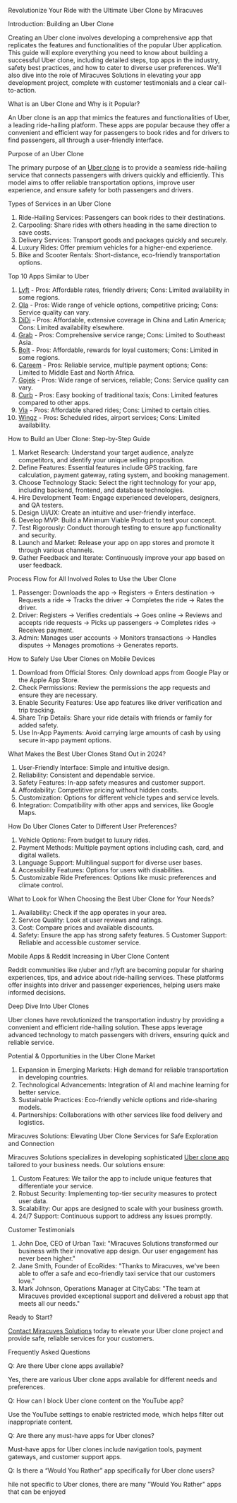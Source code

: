 Revolutionize Your Ride with the Ultimate Uber Clone by Miracuves

Introduction: Building an Uber Clone

Creating an Uber clone involves developing a comprehensive app that replicates the features and functionalities of the popular Uber application. This guide will explore everything you need to know about building a successful Uber clone, including detailed steps, top apps in the industry, safety best practices, and how to cater to diverse user preferences. We'll also dive into the role of Miracuves Solutions in elevating your app development project, complete with customer testimonials and a clear call-to-action.

What is an Uber Clone and Why is it Popular?

An Uber clone is an app that mimics the features and functionalities of Uber, a leading ride-hailing platform. These apps are popular because they offer a convenient and efficient way for passengers to book rides and for drivers to find passengers, all through a user-friendly interface.

Purpose of an Uber Clone

The primary purpose of an <a href="https://miracuves.com/solutions/uber-clone/"> Uber clone</a>  is to provide a seamless ride-hailing service that connects passengers with drivers quickly and efficiently. This model aims to offer reliable transportation options, improve user experience, and ensure safety for both passengers and drivers.

Types of Services in an Uber Clone

1. Ride-Hailing Services: Passengers can book rides to their destinations.
2. Carpooling: Share rides with others heading in the same direction to save costs.
3. Delivery Services: Transport goods and packages quickly and securely.
4. Luxury Rides: Offer premium vehicles for a higher-end experience.
5. Bike and Scooter Rentals: Short-distance, eco-friendly transportation options.

Top 10 Apps Similar to Uber

1. <a href="https://www.lyft.com/"> Lyft</a> - Pros: Affordable rates, friendly drivers; Cons: Limited availability in some regions.
2. <a href="https://www.olacabs.com">Ola</a> - Pros: Wide range of vehicle options, competitive pricing; Cons: Service quality can vary.
3. <a href="https://www.didiglobal.com"> DiDi</a> - Pros: Affordable, extensive coverage in China and Latin America; Cons: Limited availability elsewhere.
4. <a href="https://www.grab.com"> Grab</a> - Pros: Comprehensive service range; Cons: Limited to Southeast Asia.
5. <a href="https://bolt.eu"> Bolt</a> - Pros: Affordable, rewards for loyal customers; Cons: Limited in some regions.
6. <a href="https://www.careem.com"> Careem</a> - Pros: Reliable service, multiple payment options; Cons: Limited to Middle East and North Africa.
7. <a href="https://www.gojek.com/"> Gojek</a> - Pros: Wide range of services, reliable; Cons: Service quality can vary.
8. <a href="https://www.gocurb.com">  Curb</a> - Pros: Easy booking of traditional taxis; Cons: Limited features compared to other apps.
9. <a href="https://ridewithvia.com">  Via</a> - Pros: Affordable shared rides; Cons: Limited to certain cities.
10. <a href="https://www.wingz.me"> Wingz</a> - Pros: Scheduled rides, airport services; Cons: Limited availability.

How to Build an Uber Clone: Step-by-Step Guide

1. Market Research: Understand your target audience, analyze competitors, and identify your unique selling proposition.
2. Define Features: Essential features include GPS tracking, fare calculation, payment gateway, rating system, and booking management.
3. Choose Technology Stack: Select the right technology for your app, including backend, frontend, and database technologies.
4. Hire Development Team: Engage experienced developers, designers, and QA testers.
5. Design UI/UX: Create an intuitive and user-friendly interface.
6. Develop MVP: Build a Minimum Viable Product to test your concept.
7. Test Rigorously: Conduct thorough testing to ensure app functionality and security.
8. Launch and Market: Release your app on app stores and promote it through various channels.
9. Gather Feedback and Iterate: Continuously improve your app based on user feedback.

Process Flow for All Involved Roles to Use the Uber Clone

1. Passenger: Downloads the app → Registers → Enters destination → Requests a ride → Tracks the driver → Completes the ride → Rates the driver.
2. Driver: Registers → Verifies credentials → Goes online → Reviews and accepts ride requests → Picks up passengers → Completes rides → Receives payment.
3. Admin: Manages user accounts → Monitors transactions → Handles disputes → Manages promotions → Generates reports.

How to Safely Use Uber Clones on Mobile Devices

1. Download from Official Stores: Only download apps from Google Play or the Apple App Store.
2. Check Permissions: Review the permissions the app requests and ensure they are necessary.
3. Enable Security Features: Use app features like driver verification and trip tracking.
4. Share Trip Details: Share your ride details with friends or family for added safety.
5. Use In-App Payments: Avoid carrying large amounts of cash by using secure in-app payment options.

What Makes the Best Uber Clones Stand Out in 2024?

1. User-Friendly Interface: Simple and intuitive design.
2. Reliability: Consistent and dependable service.
3. Safety Features: In-app safety measures and customer support.
4. Affordability: Competitive pricing without hidden costs.
5. Customization: Options for different vehicle types and service levels.
6. Integration: Compatibility with other apps and services, like Google Maps.

How Do Uber Clones Cater to Different User Preferences?

1. Vehicle Options: From budget to luxury rides.
2. Payment Methods: Multiple payment options including cash, card, and digital wallets.
3. Language Support: Multilingual support for diverse user bases.
4. Accessibility Features: Options for users with disabilities.
5. Customizable Ride Preferences: Options like music preferences and climate control.

What to Look for When Choosing the Best Uber Clone for Your Needs?

1. Availability: Check if the app operates in your area.
2. Service Quality: Look at user reviews and ratings.
3. Cost: Compare prices and available discounts.
4. Safety: Ensure the app has strong safety features.
5 Customer Support: Reliable and accessible customer service.

Mobile Apps & Reddit Increasing in Uber Clone Content

Reddit communities like r/uber and r/lyft are becoming popular for sharing experiences, tips, and advice about ride-hailing services. These platforms offer insights into driver and passenger experiences, helping users make informed decisions.

Deep Dive Into Uber Clones

Uber clones have revolutionized the transportation industry by providing a convenient and efficient ride-hailing solution. These apps leverage advanced technology to match passengers with drivers, ensuring quick and reliable service.

Potential & Opportunities in the Uber Clone Market

1. Expansion in Emerging Markets: High demand for reliable transportation in developing countries.
2. Technological Advancements: Integration of AI and machine learning for better service.
3. Sustainable Practices: Eco-friendly vehicle options and ride-sharing models.
4. Partnerships: Collaborations with other services like food delivery and logistics.

Miracuves Solutions: Elevating Uber Clone Services for Safe Exploration and Connection

Miracuves Solutions specializes in developing sophisticated <a href="https://miracuves.com/product/uber-clone-app/"> Uber clone app</a> tailored to your business needs. Our solutions ensure:

1. Custom Features: We tailor the app to include unique features that differentiate your service.
2. Robust Security: Implementing top-tier security measures to protect user data.
3. Scalability: Our apps are designed to scale with your business growth.
4. 24/7 Support: Continuous support to address any issues promptly.

Customer Testimonials

1. John Doe, CEO of Urban Taxi: "Miracuves Solutions transformed our business with their innovative app design. Our user engagement has never been higher."
2. Jane Smith, Founder of EcoRides: "Thanks to Miracuves, we've been able to offer a safe and eco-friendly taxi service that our customers love."
3. Mark Johnson, Operations Manager at CityCabs: "The team at Miracuves provided exceptional support and delivered a robust app that meets all our needs."

Ready to Start?

<a href="https://miracuves.com/contact/"> Contact Miracuves Solutions</a> today to elevate your Uber clone project and provide safe, reliable services for your customers.

Frequently Asked Questions

Q: Are there Uber clone apps available?

Yes, there are various Uber clone apps available for different needs and preferences.

Q: How can I block Uber clone content on the YouTube app?

Use the YouTube settings to enable restricted mode, which helps filter out inappropriate content.

Q: Are there any must-have apps for Uber clones?

Must-have apps for Uber clones include navigation tools, payment gateways, and customer support apps.

Q: Is there a “Would You Rather” app specifically for Uber clone users?

hile not specific to Uber clones, there are many "Would You Rather" apps that can be enjoyed
